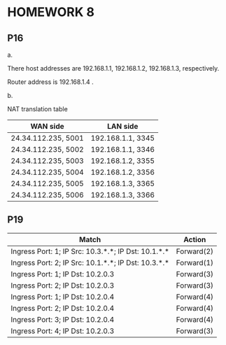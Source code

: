 # HOMEWORK 8

## P16  

a.   

There host addresses are 192.168.1.1, 192.168.1.2, 192.168.1.3, respectively.  

Router address is 192.168.1.4 .  

b.  

NAT translation table

|      WAN side       |     LAN side      |
| ------------------- | ----------------- |
| 24.34.112.235, 5001 | 192.168.1.1, 3345 |
| 24.34.112.235, 5002 | 192.168.1.1, 3346 |
| 24.34.112.235, 5003 | 192.168.1.2, 3355 |
| 24.34.112.235, 5004 | 192.168.1.2, 3356 |
| 24.34.112.235, 5005 | 192.168.1.3, 3365 |
| 24.34.112.235, 5006 | 192.168.1.3, 3366 |

## P19

|                        Match                          |   Action   |
| ----------------------------------------------------- | ---------- |
| Ingress Port: 1;  IP Src: 10.3.\*.\*;  IP Dst: 10.1.\*.\* | Forward(2) |
| Ingress Port: 2;  IP Src: 10.1.\*.\*;  IP Dst: 10.3.\*.\* | Forward(1) |
| Ingress Port: 1;  IP Dst: 10.2.0.3                    | Forward(3) |
| Ingress Port: 2;  IP Dst: 10.2.0.3                    | Forward(3) |
| Ingress Port: 1;  IP Dst: 10.2.0.4                    | Forward(4) |
| Ingress Port: 2;  IP Dst: 10.2.0.4                    | Forward(4) |
| Ingress Port: 3;  IP Dst: 10.2.0.4                    | Forward(4) |
| Ingress Port: 4;  IP Dst: 10.2.0.3                    | Forward(3) |
